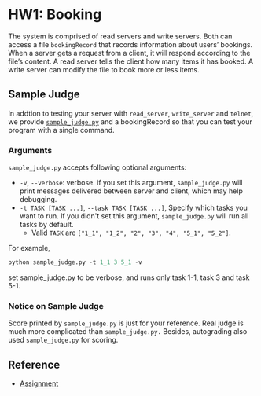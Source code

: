 # HW1: Booking
The system is comprised of read servers and write servers. Both can access a file `bookingRecord` that records information about users’ bookings. When a server gets a request from a client, it will respond according to the file’s content. A read server tells the client how many items it has booked. A write server can modify the file to book more or less items.

## Sample Judge
In addtion to testing your server with `read_server`, `write_server` and `telnet`, we provide [`sample_judge.py`](./sample_judge.py) and a bookingRecord so that you can test your program with a single command.

### Arguments
`sample_judge.py` accepts following optional arguments:

* `-v`, `--verbose`: verbose. if you set this argument, `sample_judge.py` will print messages delivered between server and client, which may help debugging.
* `-t TASK [TASK ...]`, `--task TASK [TASK ...]`, Specify which tasks you want to run. If you didn't set this argument, `sample_judge.py` will run all tasks by default.
    * Valid `TASK` are `["1_1", "1_2", "2", "3", "4", "5_1", "5_2"]`.

For example, 
```python
python sample_judge.py -t 1_1 3 5_1 -v 
```
set sample_judge.py to be verbose, and runs only task 1-1, task 3 and task 5-1.

### Notice on Sample Judge
Score printed by `sample_judge.py` is just for your reference. Real judge is much more complicated than `sample_judge.py.` Besides, autograding also used `sample_judge.py` for scoring.

## Reference
* [Assignment](https://hackmd.io/@GTooth/By12six1j)
